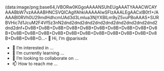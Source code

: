 (data:image/png;base64,iVBORw0KGgoAAAANSUhEUgAAATYAAACWCAYAAABbW7vzAAAABHNCSVQICAgIfAhkiAAAAAlwSFlzAAALEgAACxIB0t1+/AAAABl0RVh0U29mdHdhcmUAd3d3Lmlua3NjYXBlLm9yZ5vuPBoAAAS+SURBVHic7d1JcuM2F4Vf5z3nN2dnd2dnd2dnd2dnd2dnd2dnd2dnd2dnd2dnd2dnd2dnf+Dv8B+Dv8B+Dv8B+Dv8B+Dv8B+Dv8B+Dv8B+Dv8B+Dv8B+Dv8B+Dv8B+Dv8B+Dv8B+Dv8B+Dv8B+Dv8B+Dv8B+Dv8B+Dv8B+Dv8B+Dv8B+Dv8B+Dv8B+D…- 👋 Hi, I’m @parisxdx
- 👀 I’m interested in ...
- 🌱 I’m currently learning ...
- 💞️ I’m looking to collaborate on ...
- 📫 How to reach me ...

<!---
parisxdx/parisxdx is a ✨ special ✨ repository because its `README.md` (this file) appears on your GitHub profile.
You can click the Preview link to take a look at your changes.
--->

